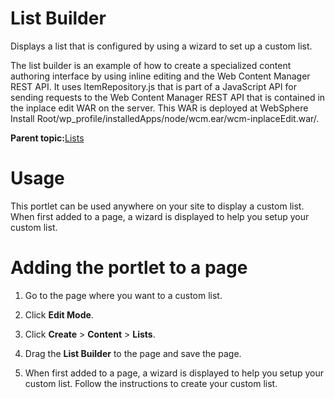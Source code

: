 # List Builder 

Displays a list that is configured by using a wizard to set up a custom list.

The list builder is an example of how to create a specialized content authoring interface by using inline editing and the Web Content Manager REST API. It uses ItemRepository.js that is part of a JavaScript API for sending requests to the Web Content Manager REST API that is contained in the inplace edit WAR on the server. This WAR is deployed at WebSphere Install Root/wp\_profile/installedApps/node/wcm.ear/wcm-inplaceEdit.war/.

**Parent topic:**[Lists ](../ctc/ctc-portlet-types-lists.md)

# Usage

This portlet can be used anywhere on your site to display a custom list. When first added to a page, a wizard is displayed to help you setup your custom list.

# Adding the portlet to a page

1.  Go to the page where you want to a custom list.

2.  Click **Edit Mode**.

3.  Click **Create** \> **Content** \> **Lists**.

4.  Drag the **List Builder** to the page and save the page.

5.  When first added to a page, a wizard is displayed to help you setup your custom list. Follow the instructions to create your custom list.


